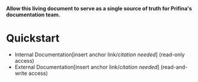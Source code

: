 **Allow this living document to serve as a single source of truth for Prifina's documentation team.**

# Quickstart
* Internal Documentation[insert anchor link/*citation needed*] (read-only access)
* External Documentation[insert anchor link/*citation needed*] (read-and-write access)
